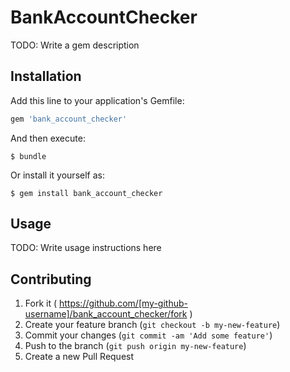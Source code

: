 # BankAccountChecker

TODO: Write a gem description

## Installation

Add this line to your application's Gemfile:

```ruby
gem 'bank_account_checker'
```

And then execute:

    $ bundle

Or install it yourself as:

    $ gem install bank_account_checker

## Usage

TODO: Write usage instructions here

## Contributing

1. Fork it ( https://github.com/[my-github-username]/bank_account_checker/fork )
2. Create your feature branch (`git checkout -b my-new-feature`)
3. Commit your changes (`git commit -am 'Add some feature'`)
4. Push to the branch (`git push origin my-new-feature`)
5. Create a new Pull Request
